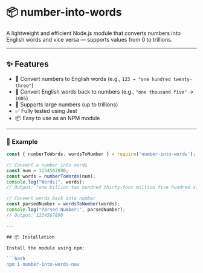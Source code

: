 # 📦 number-into-words

A lightweight and efficient Node.js module that converts numbers into English words and vice versa — supports values from 0 to trillions.

---

## ✨ Features

- 🔁 Convert numbers to English words (e.g., `123 → "one hundred twenty-three"`)
- 🔢 Convert English words back to numbers (e.g., `"one thousand five"` → `1005`)
- 🚀 Supports large numbers (up to trillions)
- ✅ Fully tested using Jest
- 📦 Easy to use as an NPM module

---

### 🧾 Example

```js
const { numberToWords, wordsToNumber } = require('number-into-words');

// Convert a number into words
const num = 1234567890;
const words = numberToWords(num);
console.log("Words:", words);
// Output: "one billion two hundred thirty-four million five hundred sixty-seven thousand eight hundred ninety"

// Convert words back into number
const parsedNumber = wordsToNumber(words);
console.log("Parsed Number:", parsedNumber);
// Output: 1234567890

---

## 📦 Installation

Install the module using npm:

```bash
npm i number-into-words-nav



